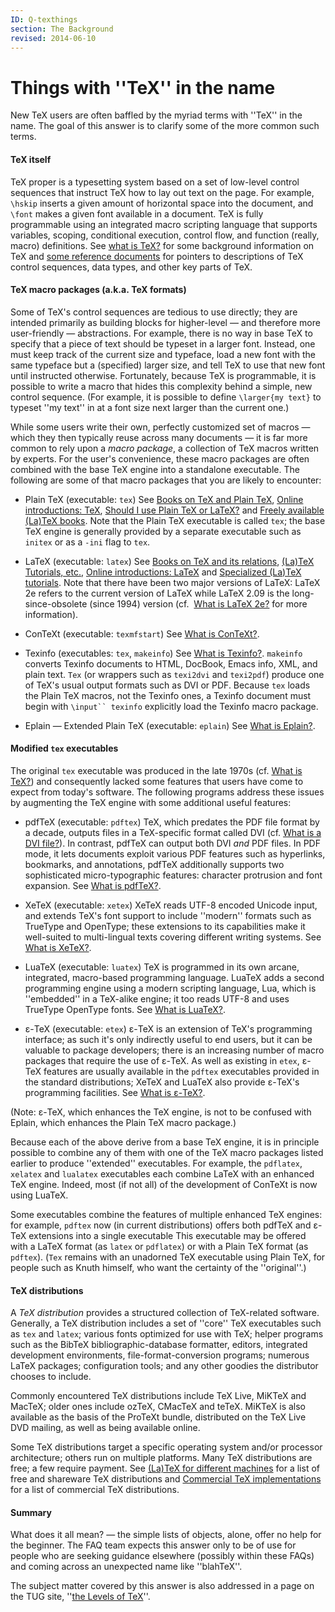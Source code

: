 ```yaml
---
ID: Q-texthings
section: The Background
revised: 2014-06-10
---
```

# Things with ''TeX'' in the name

New TeX users are often baffled by the myriad terms with ''TeX''
in the name.  The goal of this answer is to clarify some of the more
common such terms.

#### TeX itself
TeX proper is a typesetting system based on a set of low-level
control sequences that instruct TeX how to lay out text on the
page.  For example, `\hskip` inserts a given amount of horizontal
space into the document, and `\font` makes a given font available
in a document.  TeX is fully programmable using an integrated macro
scripting language that supports variables, scoping, conditional
execution, control flow, and function (really, macro) definitions.
See 
[what is TeX?](FAQ-whatTeX.md) for some background
information on TeX and 
[some reference documents](FAQ-ref-doc.md) for pointers to
descriptions of TeX control sequences, data types, and other key
parts of TeX.

#### TeX macro packages (a.k.a.&nbsp;TeX formats)
Some of TeX's control sequences are tedious to use directly; they are
intended primarily as building blocks for higher-level&nbsp;&mdash; and therefore
more user-friendly&nbsp;&mdash;  abstractions.  For example, there is no way in
base TeX to specify that a piece of text should be typeset in a
larger font.  Instead, one must keep track of the current size and
typeface, load a new font with the same typeface but a (specified)
larger size, and tell TeX to use that new font until instructed
otherwise.  Fortunately, because TeX is programmable, it is
possible to write a macro that hides this complexity behind a simple,
new control sequence.  (For example, it is possible to define
`\larger{my text}` to typeset ''my text'' in
at a font size next larger than the current one.)

While some users write their own, perfectly customized set of
macros&nbsp;&mdash; which they then typically reuse across many documents&nbsp;&mdash; it is
far more common to rely upon a _macro package_, a collection of
TeX macros written by experts.  For the user's convenience, these
macro packages are often combined with the base TeX engine into a
standalone executable.  The following are some of that macro packages
that you are likely to encounter:

  - Plain TeX (executable: `tex`)
  See
  [Books on TeX and Plain TeX](FAQ-tex-books.md),
  [Online introductions: TeX](FAQ-man-tex.md),
  [Should I use Plain TeX or LaTeX?](FAQ-plainvltx.md) and
  [Freely available (La)TeX books](FAQ-ol-books.md).
  Note that the Plain TeX executable is called `tex`; the
  base TeX engine is generally provided by a separate executable
  such as `initex` or as a `-ini` flag to
  `tex`.

  - LaTeX (executable: `latex`)
  See
  [Books on TeX and its relations](FAQ-latex-books.md),
  [(La)TeX Tutorials, etc.](./FAQ-tutorials*.html),
  [Online introductions: LaTeX](FAQ-man-latex.md) and
  [Specialized (La)TeX tutorials](FAQ-tutbitslatex.md).
  Note that there have been two major versions of LaTeX: LaTeX 2e
  refers to the current version of LaTeX while LaTeX 2.09 is the
  long-since-obsolete (since 1994) version (cf.&nbsp;
  [What is LaTeX 2e?](FAQ-latex2e.md) for more information).

  - ConTeXt (executable: `texmfstart`)
  See
  [What is ConTeXt?](FAQ-ConTeXt.md).

  - Texinfo (executables: `tex`, `makeinfo`)
  See
  [What is Texinfo?](FAQ-texinfo.md).  `makeinfo`
  converts Texinfo documents to HTML, DocBook, Emacs info,
  XML, and plain text.  `Tex` (or wrappers such as
  `texi2dvi` and `texi2pdf`) produce one of TeX's
  usual output formats such as DVI or PDF.  Because
  `tex` loads the Plain TeX macros, not the Texinfo ones,
  a Texinfo document must begin with
    `\input`` texinfo`
  explicitly load the Texinfo macro package.

  - Eplain&nbsp;&mdash; Extended Plain TeX (executable: `eplain`)
  See
  [What is Eplain?](FAQ-eplain.md).

#### Modified `tex` executables
The original `tex` executable was produced in the late 1970s
(cf.&nbsp;[What is TeX?](FAQ-whatTeX.md)) and consequently
lacked some features that users have come to expect from today's
software.  The following programs address these issues by augmenting
the TeX engine with some additional useful features:

  - pdfTeX (executable: `pdftex`)
  TeX, which predates the PDF file format by a decade,
  outputs files in a TeX-specific format called DVI
  (cf.&nbsp;[What is a DVI file?](FAQ-dvi.md)).  In
  contrast, pdfTeX can output both DVI _and_ PDF
  files.  In PDF mode, it lets documents exploit various
  PDF features such as hyperlinks, bookmarks, and annotations,
  pdfTeX additionally supports two sophisticated micro-typographic
  features: character protrusion and font expansion.  See
  [What is pdfTeX?](FAQ-whatpdftex.md).

  - XeTeX (executable: `xetex`)
  XeTeX reads UTF-8 encoded Unicode input, and extends
  TeX's font support to include ''modern'' formats such as TrueType
  and OpenType; these extensions to its capabilities make it
  well-suited to multi-lingual texts covering different writing
  systems.  See [What is XeTeX?](FAQ-xetex.md).

  - LuaTeX (executable: `luatex`)
  TeX is programmed in its own arcane, integrated, macro-based
  programming language.  LuaTeX adds a second programming engine
  using a modern scripting language, Lua, which is ''embedded'' in a
  TeX-alike engine; it too reads UTF-8 and uses TrueType
  OpenType fonts.  See 
  [What is LuaTeX?](FAQ-luatex.md).

  - &epsilon;-TeX (executable: `etex`)
  &epsilon;-TeX is an extension of TeX's programming interface; as such
  it's only indirectly useful to end users, but it can be valuable to
  package developers; there is an increasing number of macro packages
  that require the use of &epsilon;-TeX.  As well as existing in
  `etex`, &epsilon;-TeX features are usually available in the
  `pdftex` executables provided in the standard
  distributions; XeTeX and LuaTeX also provide &epsilon;-TeX's
  programming facilities.    See 
  [What is &epsilon;-TeX?](FAQ-etex.md).

  (Note: &epsilon;-TeX, which enhances the TeX engine, is not to be
  confused with Eplain, which enhances the Plain TeX macro
  package.)

Because each of the above derive from a base TeX engine, it is in
principle possible to combine any of them with one of the TeX macro
packages listed earlier to produce ''extended'' executables.  For
example, the `pdflatex`, `xelatex` and
`lualatex` executables each combine LaTeX with an enhanced
TeX engine.  Indeed, most (if not all) of the development of
ConTeXt is now using LuaTeX.

Some executables combine the features of multiple enhanced TeX
engines: for example, `pdftex` now (in current distributions)
offers both pdfTeX and &epsilon;-TeX extensions into a single executable
This executable may be offered with a LaTeX format (as
`latex` or `pdflatex`) or with a Plain TeX format
(as `pdftex`).  (`Tex` remains with an unadorned
TeX executable using Plain TeX, for people such as Knuth himself,
who want the certainty of the ''original''.)

#### TeX distributions
A _TeX distribution_ provides a structured collection of
TeX-related software.  Generally, a TeX distribution includes a
set of ''core'' TeX executables such as `tex` and
`latex`; various fonts optimized for use with TeX; helper
programs such as the BibTeX bibliographic-database formatter,
editors, integrated development environments, file-format-conversion
programs; numerous LaTeX packages; configuration tools; and any
other goodies the distributor chooses to include.

Commonly encountered TeX distributions include TeX&nbsp;Live,
MiKTeX and MacTeX; older ones include ozTeX,
CMacTeX and teTeX.  MiKTeX is also available as the
basis of the ProTeXt bundle, distributed on the TeX&nbsp;Live
DVD mailing, as well as being available online.

Some TeX distributions target a specific operating system and/or
processor architecture; others run on multiple platforms.  Many TeX
distributions are free; a few require payment.  See 
[(La)TeX for different machines](FAQ-TeXsystems.md) for a
list of free and shareware TeX distributions and 
[Commercial TeX implementations](FAQ-commercial.md) for a
list of commercial TeX distributions.

#### Summary
What does it all mean?&nbsp;&mdash; the simple lists of objects, alone, offer
no help for the beginner.  The FAQ team expects this answer
only to be of use for people who are seeking guidance elsewhere
(possibly within these FAQs) and coming across an unexpected
name like ''blahTeX''.

The subject matter covered by this answer is also addressed in a page
on the TUG site, 
''[the Levels of TeX](http://tug.org/levels.html)''.

